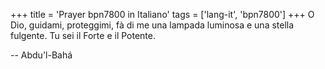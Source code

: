 +++
title = 'Prayer bpn7800 in Italiano'
tags = ['lang-it', 'bpn7800']
+++
O Dio, guidami, proteggimi, fà di me una lampada luminosa e una stella fulgente. Tu sei il Forte e il Potente.

-- Abdu'l-Bahá
